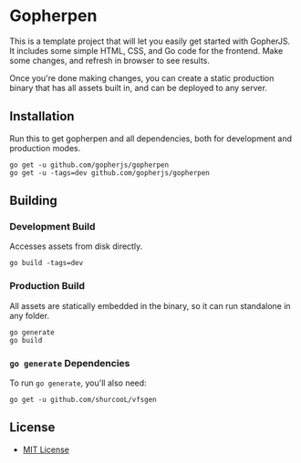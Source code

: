 # Gopherpen

This is a template project that will let you easily get started with GopherJS. It includes some simple HTML, CSS, and Go code for the frontend. Make some changes, and refresh in browser to see results.

Once you're done making changes, you can create a static production binary that has all assets built in, and can be deployed to any server.

## Installation

Run this to get gopherpen and all dependencies, both for development and production modes.

```
go get -u github.com/gopherjs/gopherpen
go get -u -tags=dev github.com/gopherjs/gopherpen
```

## Building

### Development Build

Accesses assets from disk directly.

```
go build -tags=dev
```

### Production Build

All assets are statically embedded in the binary, so it can run standalone in any folder.

```
go generate
go build
```

### `go generate` Dependencies

To run `go generate`, you'll also need:

```
go get -u github.com/shurcooL/vfsgen
```

License
-------

- [MIT License](http://opensource.org/licenses/mit-license.php)
